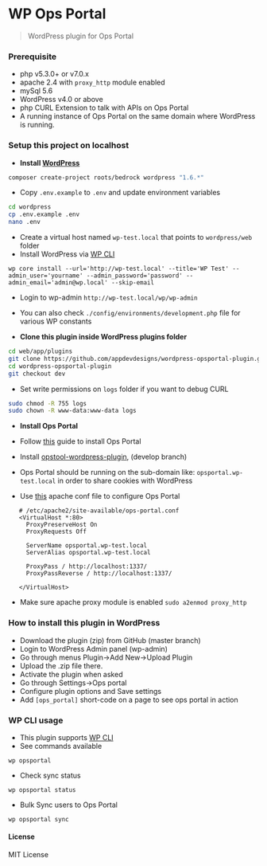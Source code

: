 # WP Ops Portal

> WordPress plugin for Ops Portal


### Prerequisite
* php v5.3.0+ or v7.0.x
* apache 2.4 with ```proxy_http``` module enabled
* mySql 5.6
* WordPress v4.0 or above
* php CURL Extension to talk with APIs on Ops Portal
* A running instance of Ops Portal on the same domain where WordPress is running.

### Setup this project on localhost
* **Install [WordPress](https://roots.io/bedrock/)**
```bash
composer create-project roots/bedrock wordpress "1.6.*"
```
* Copy ```.env.example``` to ```.env``` and update environment variables
```bash
cd wordpress
cp .env.example .env
nano .env
```
* Create a virtual host named ```wp-test.local``` that points to ```wordpress/web``` folder
* Install WordPress via [WP CLI](https://wp-cli.org/commands/core/install/)
```
wp core install --url='http://wp-test.local' --title='WP Test' --admin_user='yourname' --admin_password='password' --admin_email='admin@wp.local' --skip-email
```
* Login to wp-admin ```http://wp-test.local/wp/wp-admin```
* You can also check ```./config/environments/development.php``` file for various WP constants

* **Clone this plugin inside WordPress plugins folder**
```bash
cd web/app/plugins
git clone https://github.com/appdevdesigns/wordpress-opsportal-plugin.git
cd wordpress-opsportal-plugin
git checkout dev
```
* Set write permissions on ```logs``` folder if you want to debug CURL
```bash
sudo chmod -R 755 logs
sudo chown -R www-data:www-data logs
```

* **Install Ops Portal**
* Follow [this](https://github.com/appdevdesigns/opsportal_docs/blob/master/develop/develop_setup.md) guide to install Ops Portal
* Install [opstool-wordpress-plugin](https://github.com/appdevdesigns/opstool-wordpress-plugin), (develop branch)

* Ops Portal should be running on the sub-domain like: ```opsportal.wp-test.local``` in order to share cookies with WordPress
* Use [this](http://stackoverflow.com/questions/8541182/apache-redirect-to-another-port) apache conf file to configure Ops Portal
```
   # /etc/apache2/site-available/ops-portal.conf
   <VirtualHost *:80>
     ProxyPreserveHost On
     ProxyRequests Off

     ServerName opsportal.wp-test.local
     ServerAlias opsportal.wp-test.local

     ProxyPass / http://localhost:1337/
     ProxyPassReverse / http://localhost:1337/

   </VirtualHost>
```
* Make sure apache proxy module is enabled ```sudo a2enmod proxy_http```


### How to install this plugin in WordPress
- Download the plugin (zip) from GitHub (master branch)
- Login to WordPress Admin panel (wp-admin)
- Go through menus Plugin->Add New->Upload Plugin
- Upload the .zip file there.
- Activate the plugin when asked
- Go through Settings->Ops portal
- Configure plugin options and Save settings
- Add ```[ops_portal]``` short-code on a page to see ops portal in action

### WP CLI usage
* This plugin supports [WP CLI](http://wp-cli.org/)
* See commands available
```
wp opsportal
```
* Check sync status
```
wp opsportal status
```
* Bulk Sync users to Ops Portal
```
wp opsportal sync
```

#### License
MIT License

